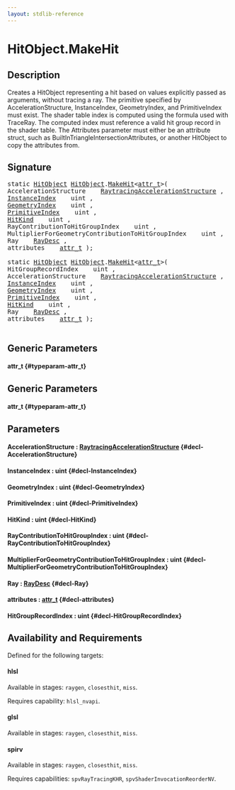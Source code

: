 ```yaml
---
layout: stdlib-reference
---
```


# HitObject\.MakeHit

## Description

Creates a HitObject representing a hit based on values explicitly passed as arguments, without
tracing a ray. The primitive specified by AccelerationStructure, InstanceIndex, GeometryIndex,
and PrimitiveIndex must exist. The shader table index is computed using the formula used with
TraceRay. The computed index must reference a valid hit group record in the shader table. The
Attributes parameter must either be an attribute struct, such as
BuiltInTriangleIntersectionAttributes, or another HitObject to copy the attributes from.




## Signature 

<pre>
<span class='code_keyword'>static</span> <a href="/stdlib-reference/types/HitObject/index" class="code_type">HitObject</a> <a href="/stdlib-reference/types/HitObject/index" class="code_type">HitObject</a>.<a href="/stdlib-reference/types/HitObject/MakeHit">MakeHit</a>&lt;<a href="/stdlib-reference/types/HitObject/MakeHit#typeparam-attr_t" class="code_type">attr_t</a>&gt;(
AccelerationStructure    <a href="/stdlib-reference/types/RaytracingAccelerationStructure/index" class="code_type">RaytracingAccelerationStructure</a> ,
<a href="/stdlib-reference/global-decls/InstanceIndex">InstanceIndex</a>    uint ,
<a href="/stdlib-reference/global-decls/GeometryIndex">GeometryIndex</a>    uint ,
<a href="/stdlib-reference/global-decls/PrimitiveIndex">PrimitiveIndex</a>    uint ,
<a href="/stdlib-reference/global-decls/HitKind">HitKind</a>    uint ,
RayContributionToHitGroupIndex    uint ,
MultiplierForGeometryContributionToHitGroupIndex    uint ,
Ray    <a href="/stdlib-reference/types/RayDesc/index" class="code_type">RayDesc</a> ,
attributes    <a href="/stdlib-reference/types/HitObject/MakeHit#typeparam-attr_t" class="code_type">attr_t</a> );

<span class='code_keyword'>static</span> <a href="/stdlib-reference/types/HitObject/index" class="code_type">HitObject</a> <a href="/stdlib-reference/types/HitObject/index" class="code_type">HitObject</a>.<a href="/stdlib-reference/types/HitObject/MakeHit">MakeHit</a>&lt;<a href="/stdlib-reference/types/HitObject/MakeHit#typeparam-attr_t" class="code_type">attr_t</a>&gt;(
HitGroupRecordIndex    uint ,
AccelerationStructure    <a href="/stdlib-reference/types/RaytracingAccelerationStructure/index" class="code_type">RaytracingAccelerationStructure</a> ,
<a href="/stdlib-reference/global-decls/InstanceIndex">InstanceIndex</a>    uint ,
<a href="/stdlib-reference/global-decls/GeometryIndex">GeometryIndex</a>    uint ,
<a href="/stdlib-reference/global-decls/PrimitiveIndex">PrimitiveIndex</a>    uint ,
<a href="/stdlib-reference/global-decls/HitKind">HitKind</a>    uint ,
Ray    <a href="/stdlib-reference/types/RayDesc/index" class="code_type">RayDesc</a> ,
attributes    <a href="/stdlib-reference/types/HitObject/MakeHit#typeparam-attr_t" class="code_type">attr_t</a> );

</pre>

## Generic Parameters

#### attr\_t {#typeparam-attr_t}

## Generic Parameters

#### attr\_t {#typeparam-attr_t}

## Parameters

#### AccelerationStructure  : [RaytracingAccelerationStructure](/stdlib-reference/types/RaytracingAccelerationStructure/index) {#decl-AccelerationStructure}
#### InstanceIndex  : uint {#decl-InstanceIndex}
#### GeometryIndex  : uint {#decl-GeometryIndex}
#### PrimitiveIndex  : uint {#decl-PrimitiveIndex}
#### HitKind  : uint {#decl-HitKind}
#### RayContributionToHitGroupIndex  : uint {#decl-RayContributionToHitGroupIndex}
#### MultiplierForGeometryContributionToHitGroupIndex  : uint {#decl-MultiplierForGeometryContributionToHitGroupIndex}
#### Ray  : [RayDesc](/stdlib-reference/types/RayDesc/index) {#decl-Ray}
#### attributes  : [attr\_t](/stdlib-reference/types/HitObject/MakeHit#typeparam-attr_t) {#decl-attributes}
#### HitGroupRecordIndex  : uint {#decl-HitGroupRecordIndex}

## Availability and Requirements

Defined for the following targets:

#### hlsl
Available in stages: `raygen`, `closesthit`, `miss`.

Requires capability: `hlsl_nvapi`.
#### glsl
Available in stages: `raygen`, `closesthit`, `miss`.

#### spirv
Available in stages: `raygen`, `closesthit`, `miss`.

Requires capabilities: `spvRayTracingKHR`, `spvShaderInvocationReorderNV`.


